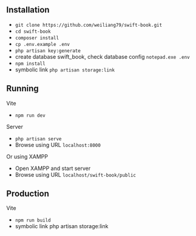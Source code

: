 ## Installation

- `git clone https://github.com/weiliang79/swift-book.git`
- `cd swift-book`
- `composer install`
-  `cp .env.example .env`
- `php artisan key:generate`
- create database swift_book, check database config `notepad.exe .env`
- `npm install`
- symbolic link `php artisan storage:link`

## Running

Vite
- `npm run dev`

Server
- `php artisan serve`
- Browse using URL `localhost:8000`

Or using XAMPP
- Open XAMPP and start server
- Browse using URL `localhost/swift-book/public`

## Production

Vite
- `npm run build`
- symbolic link php artisan storage:link
